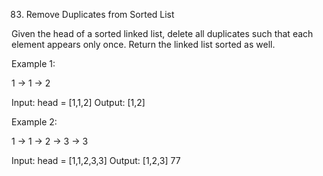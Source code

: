 83. Remove Duplicates from Sorted List

Given the head of a sorted linked list, delete all duplicates such that each element appears only once. Return the linked list sorted as well.

Example 1:

1 -> 1 -> 2

Input: head = [1,1,2]
Output: [1,2]

Example 2:

1 -> 1 -> 2 -> 3 -> 3

Input: head = [1,1,2,3,3]
Output: [1,2,3]
77
